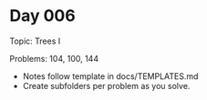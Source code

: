# Day 006

Topic: Trees I

Problems: 104, 100, 144

- Notes follow template in docs/TEMPLATES.md
- Create subfolders per problem as you solve.